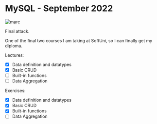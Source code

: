 # MySQL - September 2022

![marc](https://softuni.bg/files/courses/mysql123.jpg)

Final attack.

One of the final two courses I am taking at SoftUni, so I can finally get my diploma.

Lectures:

* [x] Data definition and datatypes
* [x] Basic CRUD
* [ ] Built-in functions
* [ ] Data Aggregation

Exercises:

* [x] Data definition and datatypes
* [x] Basic CRUD
* [x] Built-in functions
* [ ] Data Aggregation